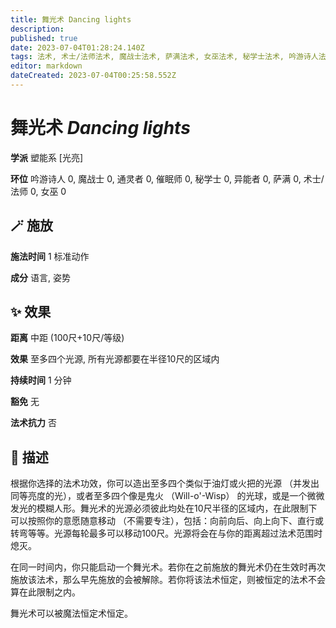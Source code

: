 ```yaml
---
title: 舞光术 Dancing lights
description: 
published: true
date: 2023-07-04T01:28:24.140Z
tags: 法术, 术士/法师法术, 魔战士法术, 萨满法术, 女巫法术, 秘学士法术, 吟游诗人法术, 异能者法术, 催眠师法术, 通灵者法术, 塑能系, 光亮, 戏法/祷念
editor: markdown
dateCreated: 2023-07-04T00:25:58.552Z
---
```


# **舞光术** *Dancing lights*

**学派** 塑能系 \[光亮\] 

**环位** 吟游诗人 0, 魔战士 0, 通灵者 0, 催眠师 0, 秘学士 0, 异能者 0, 萨满 0, 术士/法师 0, 女巫 0

## 🪄 施放

**施法时间** 1 标准动作

**成分** 语言, 姿势

## ✨ 效果  

**距离** 中距 (100尺+10尺/等级) 

**效果** 至多四个光源, 所有光源都要在半径10尺的区域内 

**持续时间** 1 分钟 

**豁免** 无

**法术抗力** 否

## 📖 描述

根据你选择的法术功效，你可以造出至多四个类似于油灯或火把的光源 （并发出同等亮度的光），或者至多四个像是鬼火 （Will-o'-Wisp） 的光球，或是一个微微发光的模糊人形。舞光术的光源必须彼此均处在10尺半径的区域内，在此限制下可以按照你的意愿随意移动 （不需要专注），包括：向前向后、向上向下、直行或转弯等等。光源每轮最多可以移动100尺。光源将会在与你的距离超过法术范围时熄灭。

在同一时间内，你只能启动一个舞光术。若你在之前施放的舞光术仍在生效时再次施放该法术，那么早先施放的会被解除。若你将该法术恒定，则被恒定的法术不会算在此限制之内。

舞光术可以被魔法恒定术恒定。
    